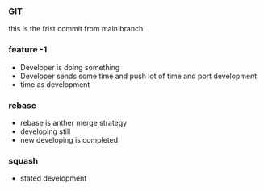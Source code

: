 ### GIT
this is the frist commit from main branch

### feature -1
* Developer is doing something
* Developer sends some time and push lot of time and port development
* time as development

### rebase

* rebase is anther merge strategy
* developing still
* new developing is completed

### squash

* stated development
